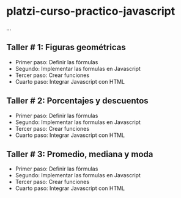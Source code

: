 # platzi-curso-practico-javascript


...

## Taller # 1: Figuras geométricas

- Primer paso: Definir las fórmulas
- Segundo: Implementar las formulas en Javascript
- Tercer paso: Crear funciones
- Cuarto paso: Integrar Javascript con HTML

## Taller # 2: Porcentajes y descuentos

- Primer paso: Definir las fórmulas
- Segundo: Implementar las formulas en Javascript
- Tercer paso: Crear funciones
- Cuarto paso: Integrar Javascript con HTML

## Taller # 3: Promedio, mediana y moda
- Primer paso: Definir las fórmulas
- Segundo: Implementar las formulas en Javascript
- Tercer paso: Crear funciones
- Cuarto paso: Integrar Javascript con HTML